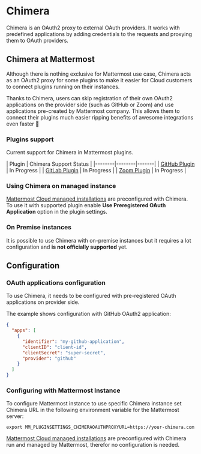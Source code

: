 # Chimera

Chimera is an OAuth2 proxy to external OAuth providers. 
It works with predefined applications by adding credentials to the requests and proxying them to OAuth providers.


## Chimera at Mattermost

Although there is nothing exclusive for Mattermost use case, Chimera acts as an OAuth2 proxy for some plugins to make it easier for Cloud customers to connect plugins running on their instances.

Thanks to Chimera, users can skip registration of their own OAuth2 applications on the provider side (such as GitHub or Zoom) and use applications pre-created by Mattermost company. This allows them to connect their plugins much easier ripping benefits of awesome integrations even faster :rocket:

### Plugins support

Current support for Chimera in Mattermost plugins.

| Plugin | Chimera Support Status |
|--------|--------|-------|
| [GitHub Plugin](https://github.com/mattermost/mattermost-plugin-github) | In Progress |
| [GitLab Plugin](https://github.com/mattermost/mattermost-plugin-gitlab) | In Progress |
| [Zoom Plugin](https://github.com/mattermost/mattermost-plugin-zoom) | In Progress |

### Using Chimera on managed instance

[Mattermost Cloud managed installations](https://mattermost.com/pricing-cloud/) are preconfigured with Chimera. To use it with supported plugin enable **Use Preregistered OAuth Application** option in the plugin settings.


### On Premise instances

It is possible to use Chimera with on-premise instances but it requires a lot configuration and **is not officially supported** yet.


## Configuration

### OAuth applications configuration

To use Chimera, it needs to be configured with pre-registered OAuth applications on provider side.

The example shows configuration with GitHub OAuth2 application:
```json
{
  "apps": [
    {
      "identifier": "my-github-application",
      "clientID": "client-id",
      "clientSecret": "super-secret",
      "provider": "github"
    }
  ]
}
```

### Configuring with Mattermost Instance

To configure Mattermost instance to use specific Chimera instance set Chimera URL in the following environment variable for the Mattermost server:
```
export MM_PLUGINSETTINGS_CHIMERAOAUTHPROXYURL=https://your-chimera.com
```

[Mattermost Cloud managed installations](https://mattermost.com/pricing-cloud/) are preconfigured with Chimera run and managed by Mattermost, therefor no configuration is needed.

